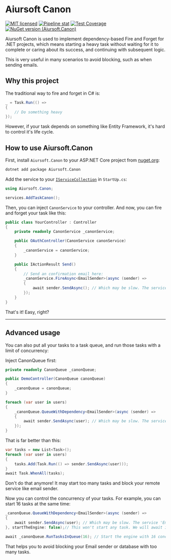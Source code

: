 # Aiursoft Canon

[![MIT licensed](https://img.shields.io/badge/license-MIT-blue.svg)](https://gitlab.aiursoft.cn/aiursoft/canon/-/blob/master/LICENSE)
[![Pipeline stat](https://gitlab.aiursoft.cn/aiursoft/canon/badges/master/pipeline.svg)](https://gitlab.aiursoft.cn/aiursoft/canon/-/pipelines)
[![Test Coverage](https://gitlab.aiursoft.cn/aiursoft/canon/badges/master/coverage.svg)](https://gitlab.aiursoft.cn/aiursoft/canon/-/pipelines)
[![NuGet version (Aiursoft.Canon)](https://img.shields.io/nuget/v/Aiursoft.Canon.svg)](https://www.nuget.org/packages/Aiursoft.Canon/)

Aiursoft Canon is used to implement dependency-based Fire and Forget for .NET projects, which means starting a heavy task without waiting for it to complete or caring about its success, and continuing with subsequent logic.

This is very useful in many scenarios to avoid blocking, such as when sending emails.

## Why this project

The traditional way to fire and forget in C# is:

```csharp
_ = Task.Run(() =>
{
    // Do something heavy
});
```

However, if your task depends on something like Entity Framework, it's hard to control it's life cycle.

## How to use Aiursoft.Canon

First, install `Aiursoft.Canon` to your ASP.NET Core project from [nuget.org](https://www.nuget.org/packages/Aiursoft.Canon/):

```bash
dotnet add package Aiursoft.Canon
```

Add the service to your [`IServiceCollection`](https://learn.microsoft.com/en-us/dotnet/api/microsoft.extensions.dependencyinjection.iservicecollection) in `StartUp.cs`:

```csharp
using Aiursoft.Canon;

services.AddTaskCanon();
```

Then, you can inject `CanonService` to your controller. And now, you can fire and forget your task like this:

```csharp
public class YourController : Controller
{
    private readonly CanonService _canonService;

    public OAuthController(CanonService canonService)
    {
        _canonService = canonService;
    }

    public IActionResult Send()
    {
        // Send an confirmation email here:
        _canonService.FireAsync<EmailSender>(async (sender) =>
        {
            await sender.SendAsync(); // Which may be slow. The service 'EmailSender' will be kept alive!
        });
    }
}
```

That's it! Easy, right?

---------

## Advanced usage

You can also put all your tasks to a task queue, and run those tasks with a limit of concurrency:

Inject CanonQueue first:

```csharp
private readonly CanonQueue _canonQueue;

public DemoController(CanonQueue canonQueue)
{
    _canonQueue = canonQueue;
}
```

```csharp
foreach (var user in users)
{
    _canonQueue.QueueWithDependency<EmailSender>(async (sender) =>
    {
        await sender.SendAsync(user); // Which may be slow. The service 'EmailSender' will be available to use.
    });
}
```

That is far better than this:

```csharp
var tasks = new List<Task>();
foreach (var user in users)
{
    tasks.Add(Task.Run(() => sender.SendAsync(user)));
}
await Task.WhenAll(tasks);
```

Don't do that anymore! It may start too many tasks and block your remote service like email sender.

Now you can control the concurrency of your tasks. For example, you can start 16 tasks at the same time:

```csharp
_canonQueue.QueueWithDependency<EmailSender>(async (sender) =>
{
    await sender.SendAsync(user); // Which may be slow. The service 'EmailSender' will be available to use.
}, startTheEngine: false);// This won't start any task. We will await it manually.

await _canonQueue.RunTasksInQueue(16); // Start the engine with 16 concurrency and wait for all tasks to complete.
```

That helps you to avoid blocking your Email sender or database with too many tasks.
